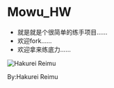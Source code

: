 # Mowu_HW

*    就是就是个很简单的练手项目……
*    欢迎fork……
*    欢迎拿来练底力……


![Hakurei Reimu][id]

[id]:https://github.com/Hakurei-Reimu-SkylarkStudio/CodeChache/blob/master/CodeChache/Reimu.jpeg "Title"
	By:Hakurei Reimu
